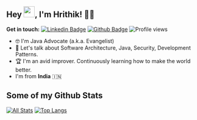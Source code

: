 ## Hey <img src="https://github.com/TheDudeThatCode/TheDudeThatCode/blob/master/Assets/Hi.gif" width="29px">, I'm Hrithik! 🧑‍💻

**Get in touch:**
[![Linkedin Badge](https://img.shields.io/badge/-hrithik-raj-4a881a169?style=flat&logo=Linkedin&logoColor=white&link=https://www.linkedin.com/in/hrithik-raj-4a881a169/)](https://www.linkedin.com/in/hrithik-raj-4a881a169/) [![Github Badge](https://img.shields.io/badge/-iamHrithikRaj?style=flat&logo=github&logoColor=white&link=https://github.com/iamHrithikRaj/)](https://www.github.com/iamHrithikRaj/) ![Profile views](https://gpvc.arturio.dev/iamHrithikRaj)

<!-- ![universe-frame](https://i.giphy.com/media/J39gurpvL7SHpnTTJB/giphy.webp "Universe Big Bang") -->

<!--


Here are some ideas to get you started:

- 🔭 I’m currently working on ...
- 🌱 I’m currently learning ...
- 👯 I’m looking to collaborate on ...
- 🤔 I’m looking for help with ...
- 💬 Ask me about ...
- 📫 How to reach me: ...
- 😄 Pronouns: ...
- ⚡ Fun fact: ...
-->

<!-- - 📫 Let's get social: <a href="https://www.linkedin.com/in/andrespedes12/"> <img src="https://img.shields.io/badge/-LinkedIn-%233781da" alt="LinkedIn"/></a>   -->

- 🤓 I'm Java Advocate (a.k.a. Evangelist)
- 💬 Let's talk about Software Architecture, Java, Security, Development Patterns.
- 🏆 I'm an avid improver. Continuously learning how to make the world better.
- I'm from **India** 🇮🇳 

## Some of my Github Stats
[![All Stats](https://github-readme-stats-axpwmfcg3.vercel.app/api?username=iamHrithikRaj&show_icons=true&include_all_commits=true&count_private=true&hide=contribs)](https://github.com/iamHrithikRaj/github-readme-stats)
[![Top Langs](https://github-readme-stats-axpwmfcg3.vercel.app/api/top-langs/?username=iamHrithikRaj&layout=compact)](https://github.com/iamHrithikRaj/github-readme-stats)


<!--![Pedes's github stats](https://github-readme-stats.vercel.app/api?username=pedes) -->
